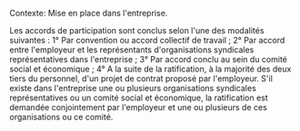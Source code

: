 Contexte: Mise en place dans l'entreprise.

Les accords de participation sont conclus selon l'une des modalités suivantes : 1° Par convention ou accord collectif de travail ; 2° Par accord entre l'employeur et les représentants d'organisations syndicales représentatives dans l'entreprise ; 3° Par accord conclu au sein du comité social et économique ; 4° A la suite de la ratification, à la majorité des deux tiers du personnel, d'un projet de contrat proposé par l'employeur. S'il existe dans l'entreprise une ou plusieurs organisations syndicales représentatives ou un comité social et économique, la ratification est demandée conjointement par l'employeur et une ou plusieurs de ces organisations ou ce comité.